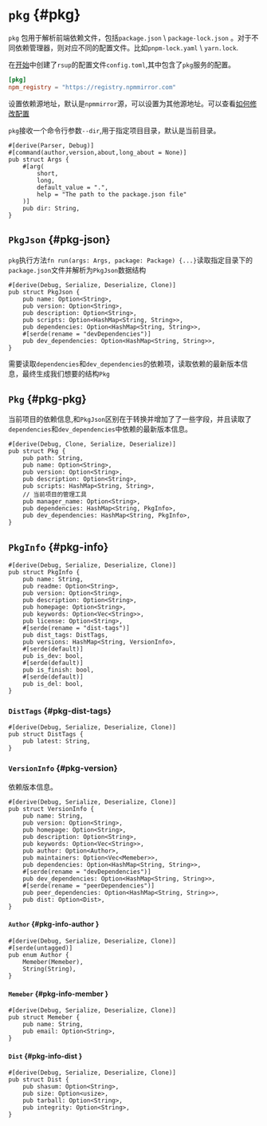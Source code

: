 
# `pkg` {#pkg}

`pkg` 包用于解析前端依赖文件，包括`package.json` \ `package-lock.json` 。对于不同依赖管理器，则对应不同的配置文件。比如`pnpm-lock.yaml` \ `yarn.lock`.

在[开始](/guide/installer/macos)中创建了`rsup`的配置文件`config.toml`,其中包含了`pkg`服务的配置。

```toml
[pkg]
npm_registry = "https://registry.npmmirror.com"
```

设置依赖源地址，默认是`npmmirror`源，可以设置为其他源地址。可以查看[如何修改配置](/guide/start/command)

`pkg`接收一个命令行参数`--dir`,用于指定项目目录，默认是当前目录。

```rs:line-numbers
#[derive(Parser, Debug)]
#[command(author,version,about,long_about = None)]
pub struct Args {
    #[arg(
        short,
        long,
        default_value = ".",
        help = "The path to the package.json file"
    )]
    pub dir: String,
}
```

## `PkgJson` {#pkg-json}

`pkg`执行方法`fn run(args: Args, package: Package) {...}`读取指定目录下的`package.json`文件并解析为`PkgJson`数据结构

```rs:line-numbers
#[derive(Debug, Serialize, Deserialize, Clone)]
pub struct PkgJson {
    pub name: Option<String>,
    pub version: Option<String>,
    pub description: Option<String>,
    pub scripts: Option<HashMap<String, String>>,
    pub dependencies: Option<HashMap<String, String>>,
    #[serde(rename = "devDependencies")]
    pub dev_dependencies: Option<HashMap<String, String>>,
}
```

需要读取`dependencies`和`dev_dependencies`的依赖项，读取依赖的最新版本信息，最终生成我们想要的结构`Pkg`

## `Pkg` {#pkg-pkg}

当前项目的依赖信息,和`PkgJson`区别在于转换并增加了了一些字段，并且读取了`dependencies`和`dev_dependencies`中依赖的最新版本信息。

```rs:line-numbers
#[derive(Debug, Clone, Serialize, Deserialize)]
pub struct Pkg {
    pub path: String,
    pub name: Option<String>,
    pub version: Option<String>,
    pub description: Option<String>,
    pub scripts: HashMap<String, String>,
    // 当前项目的管理工具
    pub manager_name: Option<String>,
    pub dependencies: HashMap<String, PkgInfo>,
    pub dev_dependencies: HashMap<String, PkgInfo>,
}
```

## `PkgInfo` {#pkg-info}

```rs:line-numbers
#[derive(Debug, Serialize, Deserialize, Clone)]
pub struct PkgInfo {
    pub name: String,
    pub readme: Option<String>,
    pub version: Option<String>,
    pub description: Option<String>,
    pub homepage: Option<String>,
    pub keywords: Option<Vec<String>>,
    pub license: Option<String>,
    #[serde(rename = "dist-tags")]
    pub dist_tags: DistTags,
    pub versions: HashMap<String, VersionInfo>,
    #[serde(default)]
    pub is_dev: bool,
    #[serde(default)]
    pub is_finish: bool,
    #[serde(default)]
    pub is_del: bool,
}
```

### `DistTags` {#pkg-dist-tags}

```rs:line-numbers
#[derive(Debug, Serialize, Deserialize, Clone)]
pub struct DistTags {
    pub latest: String,
}
```

### `VersionInfo` {#pkg-version}

依赖版本信息。

```rs:line-numbers
#[derive(Debug, Serialize, Deserialize, Clone)]
pub struct VersionInfo {
    pub name: String,
    pub version: Option<String>,
    pub homepage: Option<String>,
    pub description: Option<String>,
    pub keywords: Option<Vec<String>>,
    pub author: Option<Author>,
    pub maintainers: Option<Vec<Memeber>>,
    pub dependencies: Option<HashMap<String, String>>,
    #[serde(rename = "devDependencies")]
    pub dev_dependencies: Option<HashMap<String, String>>,
    #[serde(rename = "peerDependencies")]
    pub peer_dependencies: Option<HashMap<String, String>>,
    pub dist: Option<Dist>,
}
```

#### `Author` {#pkg-info-author  }

```rs:line-numbers
#[derive(Debug, Serialize, Deserialize, Clone)]
#[serde(untagged)]
pub enum Author {
    Memeber(Memeber),
    String(String),
}
```

#### `Memeber` {#pkg-info-member  }

```rs:line-numbers
#[derive(Debug, Serialize, Deserialize, Clone)]
pub struct Memeber {
    pub name: String,
    pub email: Option<String>,
}
```

#### `Dist` {#pkg-info-dist  }

```rs:line-numbers
#[derive(Debug, Serialize, Deserialize, Clone)]
pub struct Dist {
    pub shasum: Option<String>,
    pub size: Option<usize>,
    pub tarball: Option<String>,
    pub integrity: Option<String>,
}
```
